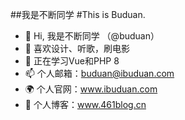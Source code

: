 ##我是不断同学
#This is Buduan.  
- 👋 Hi, 我是不断同学 （@buduan）  
- 👀 喜欢设计、听歌，刷电影  
- 🌱 正在学习Vue和PHP 8  
- 📫 个人邮箱：buduan@ibuduan.com  
- 🌍 个人官网：www.ibuduan.com  
- 📄 个人博客：www.461blog.cn  


<!---
buduan/buduan is a ✨ special ✨ repository because its `README.md` (this file) appears on your GitHub profile.
You can click the Preview link to take a look at your changes.
--->

